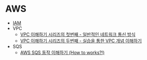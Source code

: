 # AWS
- [IAM](./IAM/IAM.md)
- VPC
  - [VPC 이해하기 시리즈의 첫번째 - 일반적인 네트워크 통신 방식](./VPC/VPC_1.md)
  - [VPC 이해하기 시리즈의 두번째 - 실습을 통한 VPC 개념 이해하기](./VPC/VPC_2.md)
- SQS
  - [AWS SQS 동작 이해하기 (How to works?!)](./SQS/SQS.md)

